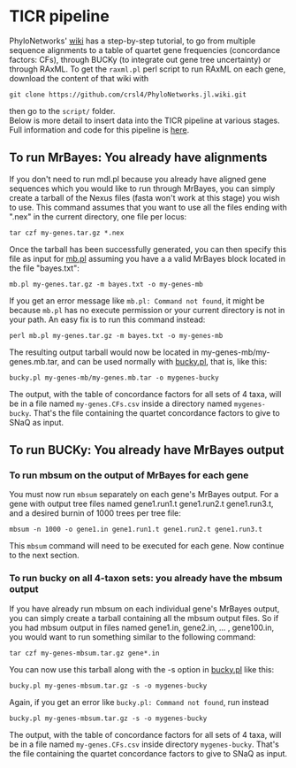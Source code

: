 # TICR pipeline

PhyloNetworks' [wiki](https://github.com/crsl4/PhyloNetworks.jl/wiki/TICR:-from-alignments-to-quartet-concordance-factors)
has a step-by-step tutorial,
to go from multiple sequence alignments
to a table of quartet gene frequencies (concordance factors: CFs),
through BUCKy (to integrate out gene tree uncertainty) or through RAxML.
To get the `raxml.pl` perl script to run RAxML on each gene,
download the content of that wiki with

`git clone https://github.com/crsl4/PhyloNetworks.jl.wiki.git`

then go to the `script/` folder.  
Below is more detail to insert data into the TICR pipeline at various stages.
Full information and code for this pipeline is [here](https://github.com/nstenz/TICR).

## To run MrBayes: You already have alignments

If you don't need to run mdl.pl because you already have aligned gene sequences which you would like to run through MrBayes, you can simply create a tarball of the Nexus files (fasta won't work at this stage) you wish to use. This command assumes that you want to use all the files ending with ".nex" in the current directory, one file per locus:

`
tar czf my-genes.tar.gz *.nex
`

Once the tarball has been successfully generated, you can then specify this file as input for [mb.pl](https://github.com/nstenz/TICR/blob/master/scripts/mb.pl) assuming you have a a valid MrBayes block located in the file "bayes.txt":

`
mb.pl my-genes.tar.gz -m bayes.txt -o my-genes-mb
`

If you get an error message like `mb.pl: Command not found`, it might be because
`mb.pl` has no execute permission or your current directory is not in your path.
An easy fix is to run this command instead:

`
perl mb.pl my-genes.tar.gz -m bayes.txt -o my-genes-mb
`

The resulting output tarball would now be located in my-genes-mb/my-genes.mb.tar, and can be used normally with [bucky.pl](https://github.com/nstenz/TICR/blob/master/scripts/bucky.pl), that is, like this:

`
bucky.pl my-genes-mb/my-genes.mb.tar -o mygenes-bucky
`

The output, with the table of concordance factors for all sets of 4 taxa, will be in a file named `my-genes.CFs.csv` inside a directory named `mygenes-bucky`. That's the file containing the quartet concordance factors to give to SNaQ as input.

## To run BUCKy: You already have MrBayes output

### To run mbsum on the output of MrBayes for each gene

You must now run `mbsum` separately on each gene's MrBayes output. For a gene with output tree files named gene1.run1.t gene1.run2.t gene1.run3.t, and a desired burnin of 1000 trees per tree file:

`
mbsum -n 1000 -o gene1.in gene1.run1.t gene1.run2.t gene1.run3.t
`

This `mbsum` command will need to be executed for each gene. Now continue to the next section.

### To run bucky on all 4-taxon sets: you already have the mbsum output
If you have already run mbsum on each individual gene's MrBayes output, you can simply create a tarball containing all the mbsum output files. So if you had mbsum output in files named gene1.in, gene2.in, ... , gene100.in, you would want to run something similar to the following command:

`
tar czf my-genes-mbsum.tar.gz gene*.in
`

You can now use this tarball along with the -s option in [bucky.pl](https://github.com/nstenz/TICR/blob/master/scripts/bucky.pl) like this:

`
bucky.pl my-genes-mbsum.tar.gz -s -o mygenes-bucky
`

Again, if you get an error like `bucky.pl: Command not found`, run instead

`
bucky.pl my-genes-mbsum.tar.gz -s -o mygenes-bucky
`

The output, with the table of concordance factors for all sets of 4 taxa, will be in a file named `my-genes.CFs.csv` inside directory `mygenes-bucky`. That's the file containing the quartet concordance factors to give to SNaQ as input.
